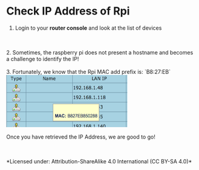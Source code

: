# Check IP Address of Rpi

1. Login to your **router console** and look at the list of devices
<br>
<br>
2. Sometimes, the raspberry pi does not present a hostname and becomes a challenge to identify the IP!
<br>
<br>
3. Fortunately, we know that the Rpi MAC add prefix is: `B8:27:EB`

<img src="images/router-ip-small.png" width="320" height="138">




Once you have retrieved the IP Address, we are good to go!

<br>
<br>
*Licensed under: Attribution-ShareAlike 4.0 International (CC BY-SA 4.0)*

